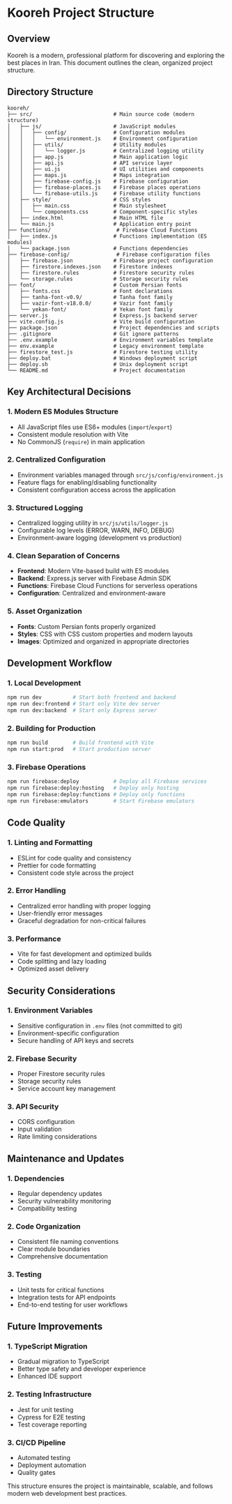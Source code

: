 # Kooreh Project Structure

## Overview
Kooreh is a modern, professional platform for discovering and exploring the best places in Iran. This document outlines the clean, organized project structure.

## Directory Structure

```
kooreh/
├── src/                          # Main source code (modern structure)
│   ├── js/                       # JavaScript modules
│   │   ├── config/               # Configuration modules
│   │   │   └── environment.js    # Environment configuration
│   │   ├── utils/                # Utility modules
│   │   │   └── logger.js         # Centralized logging utility
│   │   ├── app.js                # Main application logic
│   │   ├── api.js                # API service layer
│   │   ├── ui.js                 # UI utilities and components
│   │   ├── maps.js               # Maps integration
│   │   ├── firebase-config.js    # Firebase configuration
│   │   ├── firebase-places.js    # Firebase places operations
│   │   └── firebase-utils.js     # Firebase utility functions
│   ├── style/                    # CSS styles
│   │   ├── main.css              # Main stylesheet
│   │   └── components.css        # Component-specific styles
│   ├── index.html                # Main HTML file
│   └── main.js                   # Application entry point
├── functions/                     # Firebase Cloud Functions
│   ├── index.js                  # Functions implementation (ES modules)
│   └── package.json              # Functions dependencies
├── firebase-config/               # Firebase configuration files
│   ├── firebase.json             # Firebase project configuration
│   ├── firestore.indexes.json    # Firestore indexes
│   ├── firestore.rules           # Firestore security rules
│   └── storage.rules             # Storage security rules
├── font/                         # Custom Persian fonts
│   ├── fonts.css                 # Font declarations
│   ├── tanha-font-v0.9/          # Tanha font family
│   ├── vazir-font-v18.0.0/       # Vazir font family
│   └── yekan-font/               # Yekan font family
├── server.js                     # Express.js backend server
├── vite.config.js                # Vite build configuration
├── package.json                  # Project dependencies and scripts
├── .gitignore                    # Git ignore patterns
├── .env.example                  # Environment variables template
├── env.example                   # Legacy environment template
├── firestore_test.js             # Firestore testing utility
├── deploy.bat                    # Windows deployment script
├── deploy.sh                     # Unix deployment script
└── README.md                     # Project documentation
```

## Key Architectural Decisions

### 1. **Modern ES Modules Structure**
- All JavaScript files use ES6+ modules (`import`/`export`)
- Consistent module resolution with Vite
- No CommonJS (`require`) in main application

### 2. **Centralized Configuration**
- Environment variables managed through `src/js/config/environment.js`
- Feature flags for enabling/disabling functionality
- Consistent configuration access across the application

### 3. **Structured Logging**
- Centralized logging utility in `src/js/utils/logger.js`
- Configurable log levels (ERROR, WARN, INFO, DEBUG)
- Environment-aware logging (development vs production)

### 4. **Clean Separation of Concerns**
- **Frontend**: Modern Vite-based build with ES modules
- **Backend**: Express.js server with Firebase Admin SDK
- **Functions**: Firebase Cloud Functions for serverless operations
- **Configuration**: Centralized and environment-aware

### 5. **Asset Organization**
- **Fonts**: Custom Persian fonts properly organized
- **Styles**: CSS with CSS custom properties and modern layouts
- **Images**: Optimized and organized in appropriate directories

## Development Workflow

### 1. **Local Development**
```bash
npm run dev          # Start both frontend and backend
npm run dev:frontend # Start only Vite dev server
npm run dev:backend  # Start only Express server
```

### 2. **Building for Production**
```bash
npm run build        # Build frontend with Vite
npm run start:prod   # Start production server
```

### 3. **Firebase Operations**
```bash
npm run firebase:deploy           # Deploy all Firebase services
npm run firebase:deploy:hosting   # Deploy only hosting
npm run firebase:deploy:functions # Deploy only functions
npm run firebase:emulators        # Start Firebase emulators
```

## Code Quality

### 1. **Linting and Formatting**
- ESLint for code quality and consistency
- Prettier for code formatting
- Consistent code style across the project

### 2. **Error Handling**
- Centralized error handling with proper logging
- User-friendly error messages
- Graceful degradation for non-critical failures

### 3. **Performance**
- Vite for fast development and optimized builds
- Code splitting and lazy loading
- Optimized asset delivery

## Security Considerations

### 1. **Environment Variables**
- Sensitive configuration in `.env` files (not committed to git)
- Environment-specific configuration
- Secure handling of API keys and secrets

### 2. **Firebase Security**
- Proper Firestore security rules
- Storage security rules
- Service account key management

### 3. **API Security**
- CORS configuration
- Input validation
- Rate limiting considerations

## Maintenance and Updates

### 1. **Dependencies**
- Regular dependency updates
- Security vulnerability monitoring
- Compatibility testing

### 2. **Code Organization**
- Consistent file naming conventions
- Clear module boundaries
- Comprehensive documentation

### 3. **Testing**
- Unit tests for critical functions
- Integration tests for API endpoints
- End-to-end testing for user workflows

## Future Improvements

### 1. **TypeScript Migration**
- Gradual migration to TypeScript
- Better type safety and developer experience
- Enhanced IDE support

### 2. **Testing Infrastructure**
- Jest for unit testing
- Cypress for E2E testing
- Test coverage reporting

### 3. **CI/CD Pipeline**
- Automated testing
- Deployment automation
- Quality gates

This structure ensures the project is maintainable, scalable, and follows modern web development best practices.
